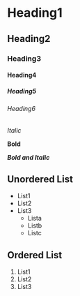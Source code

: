 # Heading1
## Heading2
### Heading3
#### Heading4
##### Heading5
###### Heading6


*Italic*

**Bold**

***Bold and Italic***

## Unordered List

* List1
* List2
* List3
  * Lista
  * Listb
  * Listc
  
 ## Ordered List
 
 1. List1
 2. List2
 3. List3
